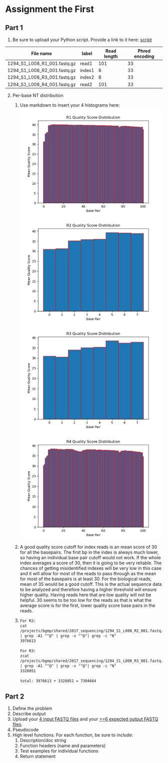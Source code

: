 # Assignment the First

## Part 1
1. Be sure to upload your Python script. Provide a link to it here: [script](./score_distribution.py)

| File name | label | Read length | Phred encoding |
|---|---|---|---|
| 1294_S1_L008_R1_001.fastq.gz | read1 | 101 | 33 |
| 1294_S1_L008_R2_001.fastq.gz | index1 | 8 | 33 |
| 1294_S1_L008_R3_001.fastq.gz | index2 | 8 | 33 |
| 1294_S1_L008_R4_001.fastq.gz | read2 | 101 | 33 |

2. Per-base NT distribution
    1. Use markdown to insert your 4 histograms here:
    ![R1](./distribution_plots/R1_quality_distribution.png)
    ![R2](./distribution_plots/R2_quality_distribution.png)
    ![R3](./distribution_plots/R3_quality_distribution.png)
    ![R4](./distribution_plots/R4_quality_distribution.png)
    
    2. A good quality score cutoff for index reads is an mean score of 30 for all the basepairs. The first bp in the index is always  much lower, so having an individual base pair cutoff would not work. If the whole index averages a score of 30, then it is going to be very reliable. The chances of getting misidentified indexes will be very low in this case and it will allow for most of the reads to pass through as the mean for most of the basepairs is at least 30. For the biological reads, mean of 35 would be a good cutoff. This is the actual sequence data to be analyzed and therefore having a higher threshold will ensure higher quality. Having reads here that are low quality will not be helpful. 30 seems to be too low for the reads as that is what the average score is for the first, lower quality score base pairs in the reads.
  
    3.  ```
        For R2:
        cat /projects/bgmp/shared/2017_sequencing/1294_S1_L008_R2_001.fastq.gz | grep -A1 "^@" | grep -v "^@"| grep -c "N"
        3976613

        For R3:
        zcat /projects/bgmp/shared/2017_sequencing/1294_S1_L008_R3_001.fastq.gz | grep -A1 "^@" | grep -v "^@"| grep -c "N"
        3328051

        total: 3976613 + 3328051 = 7304664
        ```
## Part 2
1. Define the problem
2. Describe output
3. Upload your [4 input FASTQ files](../TEST-input_FASTQ) and your [>=6 expected output FASTQ files](../TEST-output_FASTQ).
4. Pseudocode
5. High level functions. For each function, be sure to include:
    1. Description/doc string
    2. Function headers (name and parameters)
    3. Test examples for individual functions
    4. Return statement
